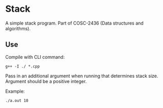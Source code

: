 # Stack
A simple stack program. Part of COSC-2436 (Data structures and algorithms).


## Use

Compile with CLI command:
```shell
g++ -I ./ *.cpp
```

Pass in an additional argument when running that determines stack size. Argument should be a positive integer.

Example: 
```shell
./a.out 10
```